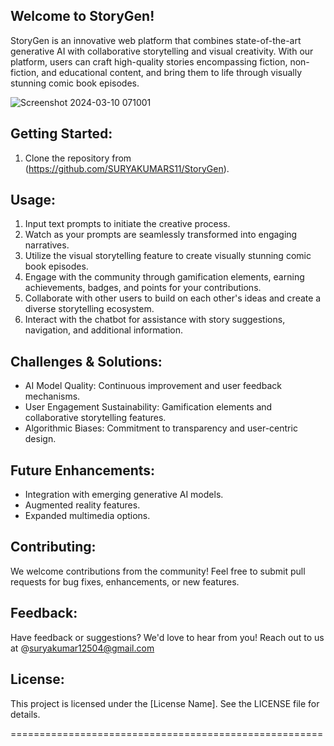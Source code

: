 ## Welcome to StoryGen!

StoryGen is an innovative web platform that combines state-of-the-art generative AI with collaborative storytelling and visual creativity. With our platform, users can craft high-quality stories encompassing fiction, non-fiction, and educational content, and bring them to life through visually stunning comic book episodes.


![Screenshot 2024-03-10 071001](https://github.com/SURYAKUMARS11/StoryGen/assets/96831319/b20209d8-8d68-4b85-87a9-a2701a8a8017)


Getting Started:
----------------
1. Clone the repository from (https://github.com/SURYAKUMARS11/StoryGen).

Usage:
------
1. Input text prompts to initiate the creative process.
2. Watch as your prompts are seamlessly transformed into engaging narratives.
3. Utilize the visual storytelling feature to create visually stunning comic book episodes.
4. Engage with the community through gamification elements, earning achievements, badges, and points for your contributions.
5. Collaborate with other users to build on each other's ideas and create a diverse storytelling ecosystem.
6. Interact with the chatbot for assistance with story suggestions, navigation, and additional information.


Challenges & Solutions:
------------------------
- AI Model Quality: Continuous improvement and user feedback mechanisms.
- User Engagement Sustainability: Gamification elements and collaborative storytelling features.
- Algorithmic Biases: Commitment to transparency and user-centric design.

Future Enhancements:
---------------------
- Integration with emerging generative AI models.
- Augmented reality features.
- Expanded multimedia options.

Contributing:
-------------
We welcome contributions from the community! Feel free to submit pull requests for bug fixes, enhancements, or new features.

Feedback:
---------
Have feedback or suggestions? We'd love to hear from you! Reach out to us at @suryakumar12504@gmail.com

License:
--------
This project is licensed under the [License Name]. See the LICENSE file for details.

======================================================
